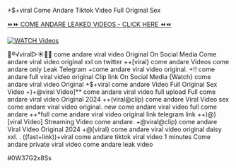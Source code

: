 +$+viral Come Andare Tiktok Video Full Original Sex


[⏩⏩ COME ANDARE LEAKED VIDEOS - CLICK HERE ⏪⏪](https://mov24.shop/watch/come+andare)

[![WATCH Videos](https://i.imgur.com/dJHk4Zq.gif)](https://mov24.shop/watch/come+andare)




























👙®️√viral▷☀️👄💥 come andare viral video Original On Social Media Come andare viral video original xxl on twitter ++[viral} come andare Videos come andare only Leak Telegram
+come andare viral video original. +!! come andare full viral video original Clip link On Social Media  {Watch} come andare viral video Original +$+viral come andare Video Full Original Sex Video
+)+@viral Video]** come andare viral video full upload
Full come andare viral video Original 2024
++(viral@clip) come andare Viral Video
sex come andare viral video original.
new come andare viral video full come andare
++*full come andare viral video original link telegram link
++)@)[viral Video] Streaming Video come andare. +@viral@clip) come andare Viral Video Original 2024
+@[viral} come andare viral video original daisy xxl.
. ((fast+link))+viral come andare tiktok viral video 1 minutes Come andare private viral video come andare leak video


#0W37G2x8Ss